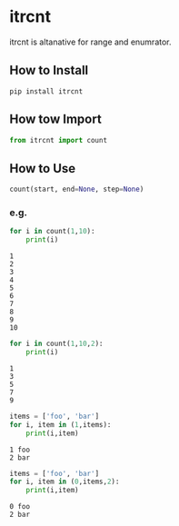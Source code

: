 # itrcnt

itrcnt is altanative for range and enumrator.

## How to Install

```
pip install itrcnt
```


## How tow Import
``` python
from itrcnt import count
```

## How to Use

``` python
count(start, end=None, step=None)
```
### e.g.

``` python
for i in count(1,10):
    print(i)
```

```
1
2
3
4
5
6
7
8
9
10
```

``` python
for i in count(1,10,2):
    print(i)
```

```
1
3
5
7
9
```

``` python
items = ['foo', 'bar']
for i, item in (1,items):
    print(i,item)
```

```
1 foo
2 bar
```

``` python
items = ['foo', 'bar']
for i, item in (0,items,2):
    print(i,item)
```

```
0 foo
2 bar
```